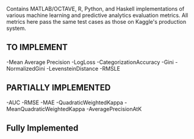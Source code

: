 Contains MATLAB/OCTAVE, R, Python, and Haskell implementations of various machine learning and predictive analytics evaluation metrics. All metrics here pass the same test cases as those on Kaggle's production system.

TO IMPLEMENT
------------

-Mean Average Precision
-LogLoss
-CategorizationAccuracy
-Gini
-NormalizedGini
-LevensteinDistance
-RMSLE

PARTIALLY IMPLEMENTED
---------------------

-AUC
-RMSE
-MAE
-QuadraticWeightedKappa
-MeanQuadraticWeightedKappa
-AveragePrecisionAtK

Fully Implemented
-----------------
